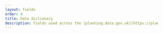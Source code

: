 ```yaml
---
layout: fields
order: 4
title: Data dictionary
description: Fields used across the [planning.data.gov.uk](https://planning.data.gov.uk) defined datasets.
---
```



